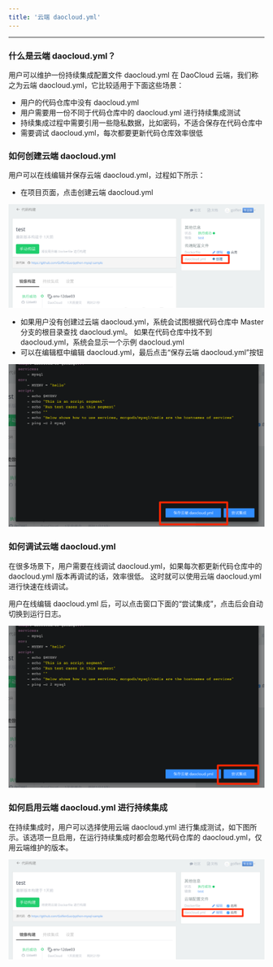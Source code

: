 ```yaml
---
title: '云端 daocloud.yml'
---
```


---

### 什么是云端 daocloud.yml？

用户可以维护一份持续集成配置文件 daocloud.yml 在 DaoCloud 云端，我们称之为云端 daocloud.yml，它比较适用于下面这些场景：
* 用户的代码仓库中没有 daocloud.yml
* 用户需要用一份不同于代码仓库中的 daocloud.yml 进行持续集成测试
* 持续集成过程中需要引用一些隐私数据，比如密码，不适合保存在代码仓库中
* 需要调试 daocloud.yml，每次都要更新代码仓库效率很低

### 如何创建云端 daocloud.yml

用户可以在线编辑并保存云端 daocloud.yml，过程如下所示：

* 在项目页面，点击创建云端 daocloud.yml

![](cloudyml_creat.png)

* 如果用户没有创建过云端 daocloud.yml，系统会试图根据代码仓库中 Master 分支的根目录查找 daocloud.yml。 如果在代码仓库中找不到 daocloud.yml，系统会显示一个示例 daocloud.yml
* 可以在编辑框中编辑 daocloud.yml，最后点击“保存云端 daocloud.yml”按钮

![](cloudyml_save.png)

### 如何调试云端 daocloud.yml

在很多场景下，用户需要在线调试 daocloud.yml，如果每次都更新代码仓库中的 daocloud.yml 版本再调试的话，效率很低。 这时就可以使用云端 daocloud.yml 进行快速在线调试。 

用户在线编辑 daocloud.yml 后，可以点击窗口下面的“尝试集成”，点击后会自动切换到运行日志。

![](cloudyml_try.png)

### 如何启用云端 daocloud.yml 进行持续集成

在持续集成时，用户可以选择使用云端 daocloud.yml 进行集成测试，如下图所示。该选项一旦启用，在运行持续集成时都会忽略代码仓库的 daocloud.yml，仅用云端维护的版本。

![](cloudyml_enable.png)


